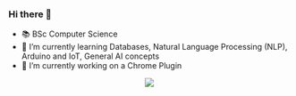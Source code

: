 ### Hi there 👋
- 📚 BSc Computer Science
- 🌱 I’m currently learning Databases, Natural Language Processing (NLP), Arduino and IoT, General AI concepts
- 🔭 I’m currently working on a Chrome Plugin

<p align="center">
  <a href="https://skillicons.dev">
    <img src="https://skillicons.dev/icons?i=cpp,py,bash,java,kotlin,js,linux,mysql,git,github,vscode,html,css,tailwind,p5js,figma,wordpress" />
  </a>
</p>

<!--
**YehudaTaylor/YehudaTaylor** is a ✨ _special_ ✨ repository because its `README.md` (this file) appears on your GitHub profile.

Here are some ideas to get you started:

- 🔭 I’m currently working on ...
- 🌱 I’m currently learning ...
- 👯 I’m looking to collaborate on ...
- 🤔 I’m looking for help with ...
- 💬 Ask me about ...
- 📫 How to reach me: ...
- 😄 Pronouns: ...
- ⚡ Fun fact: ...
-->

